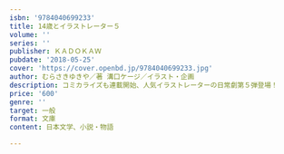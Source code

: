 ```yaml
---
isbn: '9784040699233'
title: 14歳とイラストレーター５
volume: ''
series: ''
publisher: ＫＡＤＯＫＡＷ
pubdate: '2018-05-25'
cover: 'https://cover.openbd.jp/9784040699233.jpg'
author: むらさきゆきや／著 溝口ケージ／イラスト・企画
description: コミカライズも連載開始、人気イラストレーターの日常劇第５弾登場！
price: '600'
genre: ''
target: 一般
format: 文庫
content: 日本文学、小説・物語

---
```

